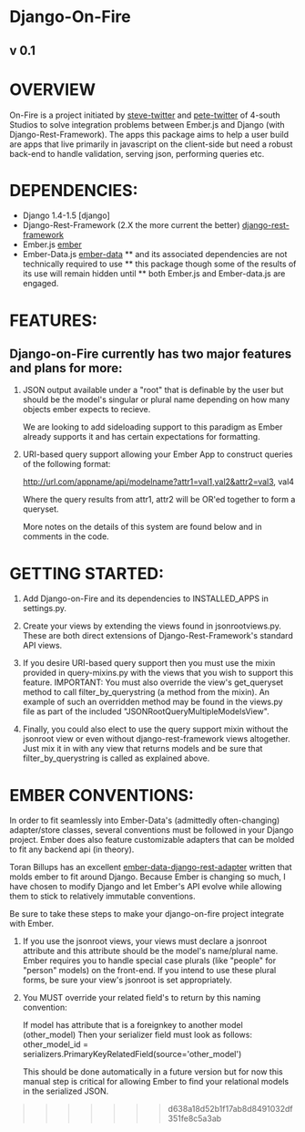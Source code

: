 # Django-On-Fire
## v 0.1

# OVERVIEW
On-Fire is a project initiated by [steve-twitter] and [pete-twitter]
of 4-south Studios to solve integration problems between Ember.js and Django 
(with Django-Rest-Framework).  The apps this package aims to help a user build 
are apps that live primarily in javascript on the client-side but need a robust 
back-end to handle validation, serving json, performing queries etc.

# DEPENDENCIES:

* Django 1.4-1.5 [django]
* Django-Rest-Framework (2.X the more current the better) [django-rest-framework]
* Ember.js [ember] 
* Ember-Data.js [ember-data]
** and its associated dependencies are not technically required to use 
** this package though some of the results of its use will remain hidden until 
** both Ember.js and Ember-data.js are engaged.


# FEATURES:
## Django-on-Fire currently has two major features and plans for more: 

1. JSON output available under a "root" that is definable by the user but should 
   be the model's singular or plural name depending on how many objects ember expects 
   to recieve.
    
   We are looking to add sideloading support to this paradigm as Ember already 
   supports it and has certain expectations for formatting.

2. URI-based query support allowing your Ember App to construct queries of the 
   following format:

   http://url.com/appname/api/modelname?attr1=val1,val2&attr2=val3, val4

   Where the query results from attr1, attr2 will be OR'ed together to form a queryset.

   More notes on the details of this system are found below and in comments in the code.

# GETTING STARTED:

1. Add Django-on-Fire and its dependencies to INSTALLED_APPS in settings.py.

2. Create your views by extending the views found in jsonrootviews.py.  These are both 
   direct extensions of Django-Rest-Framework's standard API views.

3. If you desire URI-based query support then you must use the mixin provided in 
   query-mixins.py with the views that you wish to support this feature.
   IMPORTANT: You must also override the view's get_queryset method to call 
   filter_by_querystring (a method from the mixin).
   An example of such an overridden method may be found in the views.py file as part of 
   the included "JSONRootQueryMultipleModelsView". 

4. Finally, you could also elect to use the query support mixin without the jsonroot view
   or even without django-rest-framework views altogether.  Just mix it in with any view
   that returns models and be sure that filter_by_querystring is called as explained above.

# EMBER CONVENTIONS:
In order to fit seamlessly into Ember-Data's (admittedly often-changing) adapter/store 
classes, several conventions must be followed in your Django project.  Ember does also 
feature customizable adapters that can be molded to fit any backend api (in theory).

Toran Billups has an excellent [ember-data-django-rest-adapter] written that molds 
ember to fit around Django.  Because Ember is changing so much, I have chosen to modify 
Django and let Ember's API evolve while allowing them to stick to relatively immutable 
conventions.

Be sure to take these steps to make your django-on-fire project integrate with Ember.

1. If you use the jsonroot views, your views must declare a jsonroot attribute and this
   attribute should be the model's name/plural name.  Ember requires you to handle 
   special case plurals (like "people" for "person" models) on the front-end.  If you 
   intend to use these plural forms, be sure your view's jsonroot is set appropriately.

2. You MUST override your related field's to return by this naming convention:
    
   If model has attribute that is a foreignkey to another model (other_model)
   Then your serializer field must look as follows:
   other_model_id = serializers.PrimaryKeyRelatedField(source='other_model')

   This should be done automatically in a future version but for now this manual step is
   critical for allowing Ember to find your relational models in the serialized JSON.

    
[django-rest-framework]: https://github.com/tomchristie/django-rest-framework "Django-Rest-Framework"
[ember-data-django-rest-adapter]: https://github.com/toranb/ember-data-django-rest-adapter "Django-Rest-Ember-Adapter" 
[ember]: https://github.com/emberjs/ember "Ember on Github"
[ember-data]: https://github.com/emberjs/data "Ember-data on Github" 
[steve-twitter]: http://twitter.com/stv_kn "Steve Kane"
[pete-twitter]: http://twitter.com/chen_pete "Pete Chen"
>>>>>>> d638a18d52b1f17ab8d8491032df351fe8c5a3ab

